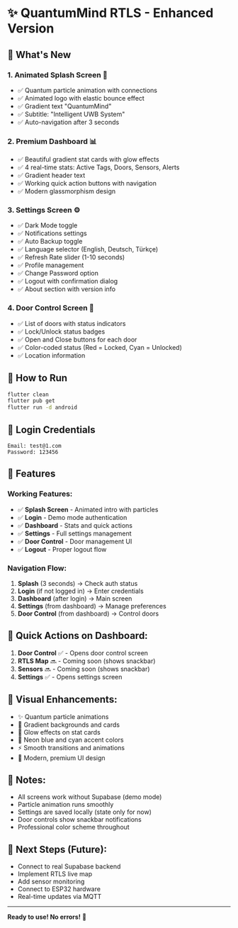 # ✨ QuantumMind RTLS - Enhanced Version

## 🎯 What's New

### 1. **Animated Splash Screen** 🚀
- ✅ Quantum particle animation with connections
- ✅ Animated logo with elastic bounce effect
- ✅ Gradient text "QuantumMind"
- ✅ Subtitle: "Intelligent UWB System"
- ✅ Auto-navigation after 3 seconds

### 2. **Premium Dashboard** 📊
- ✅ Beautiful gradient stat cards with glow effects
- ✅ 4 real-time stats: Active Tags, Doors, Sensors, Alerts
- ✅ Gradient header text
- ✅ Working quick action buttons with navigation
- ✅ Modern glassmorphism design

### 3. **Settings Screen** ⚙️
- ✅ Dark Mode toggle
- ✅ Notifications settings
- ✅ Auto Backup toggle
- ✅ Language selector (English, Deutsch, Türkçe)
- ✅ Refresh Rate slider (1-10 seconds)
- ✅ Profile management
- ✅ Change Password option
- ✅ Logout with confirmation dialog
- ✅ About section with version info

### 4. **Door Control Screen** 🚪
- ✅ List of doors with status indicators
- ✅ Lock/Unlock status badges
- ✅ Open and Close buttons for each door
- ✅ Color-coded status (Red = Locked, Cyan = Unlocked)
- ✅ Location information

## 📱 How to Run

```bash
flutter clean
flutter pub get
flutter run -d android
```

## 🔐 Login Credentials

```
Email: test@1.com
Password: 123456
```

## 🎨 Features

### Working Features:
- ✅ **Splash Screen** - Animated intro with particles
- ✅ **Login** - Demo mode authentication
- ✅ **Dashboard** - Stats and quick actions
- ✅ **Settings** - Full settings management
- ✅ **Door Control** - Door management UI
- ✅ **Logout** - Proper logout flow

### Navigation Flow:
1. **Splash** (3 seconds) → Check auth status
2. **Login** (if not logged in) → Enter credentials
3. **Dashboard** (after login) → Main screen
4. **Settings** (from dashboard) → Manage preferences
5. **Door Control** (from dashboard) → Control doors

## 🎯 Quick Actions on Dashboard:

1. **Door Control** ✅ - Opens door control screen
2. **RTLS Map** 🔜 - Coming soon (shows snackbar)
3. **Sensors** 🔜 - Coming soon (shows snackbar)
4. **Settings** ✅ - Opens settings screen

## 🌈 Visual Enhancements:

- ✨ Quantum particle animations
- 🎨 Gradient backgrounds and cards
- 💫 Glow effects on stat cards
- 🔵 Neon blue and cyan accent colors
- ⚡ Smooth transitions and animations
- 📱 Modern, premium UI design

## 📝 Notes:

- All screens work without Supabase (demo mode)
- Particle animation runs smoothly
- Settings are saved locally (state only for now)
- Door controls show snackbar notifications
- Professional color scheme throughout

## 🔄 Next Steps (Future):

- Connect to real Supabase backend
- Implement RTLS live map
- Add sensor monitoring
- Connect to ESP32 hardware
- Real-time updates via MQTT

---

**Ready to use! No errors!** 🎉
